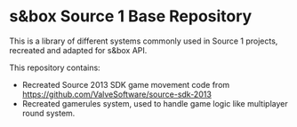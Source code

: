 # s&box Source 1 Base Repository

This is a library of different systems commonly used in Source 1 projects, recreated and adapted for s&box API.

This repository contains:
- Recreated Source 2013 SDK game movement code from https://github.com/ValveSoftware/source-sdk-2013
- Recreated gamerules system, used to handle game logic like multiplayer round system.
